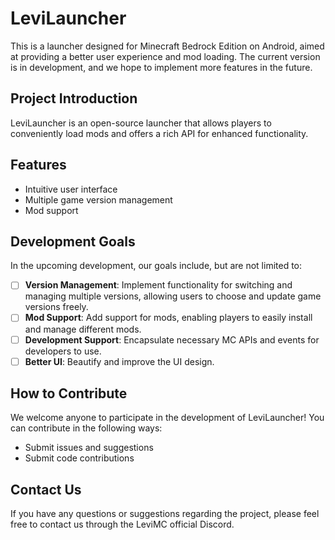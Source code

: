 # LeviLauncher

This is a launcher designed for Minecraft Bedrock Edition on Android, aimed at providing a better user experience and mod loading. The current version is in development, and we hope to implement more features in the future.

## Project Introduction

LeviLauncher is an open-source launcher that allows players to conveniently load mods and offers a rich API for enhanced functionality.

## Features

- Intuitive user interface
- Multiple game version management
- Mod support

## Development Goals

In the upcoming development, our goals include, but are not limited to:

- [ ] **Version Management**: Implement functionality for switching and managing multiple versions, allowing users to choose and update game versions freely.
- [ ] **Mod Support**: Add support for mods, enabling players to easily install and manage different mods.
- [ ] **Development Support**: Encapsulate necessary MC APIs and events for developers to use.
- [ ] **Better UI**: Beautify and improve the UI design.

## How to Contribute

We welcome anyone to participate in the development of LeviLauncher! You can contribute in the following ways:

- Submit issues and suggestions
- Submit code contributions

## Contact Us

If you have any questions or suggestions regarding the project, please feel free to contact us through the LeviMC official Discord.

